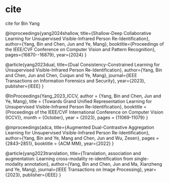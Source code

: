 # cite
cite for Bin Yang

@inproceedings{yang2024shallow,
  title={Shallow-Deep Collaborative Learning for Unsupervised Visible-Infrared Person Re-Identification},
  author={Yang, Bin and Chen, Jun and Ye, Mang},
  booktitle={Proceedings of the IEEE/CVF Conference on Computer Vision and Pattern Recognition},
  pages={16870--16879},
  year={2024}
}


@article{yang2023dual,
  title={Dual Consistency-Constrained Learning for Unsupervised Visible-Infrared Person Re-Identification},
  author={Yang, Bin and Chen, Jun and Chen, Cuiqun and Ye, Mang},
  journal={IEEE Transactions on Information Forensics and Security},
  year={2023},
  publisher={IEEE}
}


@InProceedings{Yang_2023_ICCV,
    author    = {Yang, Bin and Chen, Jun and Ye, Mang},
    title     = {Towards Grand Unified Representation Learning for Unsupervised Visible-Infrared Person Re-Identification},
    booktitle = {Proceedings of the IEEE/CVF International Conference on Computer Vision (ICCV)},
    month     = {October},
    year      = {2023},
    pages     = {11069-11079}
}

@inproceedings{adca,
  title={Augmented Dual-Contrastive Aggregation Learning for Unsupervised Visible-Infrared Person Re-Identification},
  author={Yang, Bin and Ye, Mang and Chen, Jun and Wu, Zesen},
  pages = {2843–2851},
  booktitle = {ACM MM},
  year={2022}
}

@article{yang2023translation,
  title={Translation, association and augmentation: Learning cross-modality re-identification from single-modality annotation},
  author={Yang, Bin and Chen, Jun and Ma, Xianzheng and Ye, Mang},
  journal={IEEE Transactions on Image Processing},
  year={2023},
  publisher={IEEE}
}
